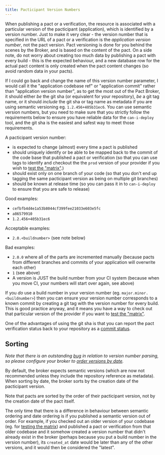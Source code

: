 ```yaml
---
title: Pacticipant Version Numbers
---
```


When publishing a pact or a verification, the resource is associated with a particular version of the pacticipant \(application\), which is identified by a version number. Just to make it very clear - the version number that is specified in the URL of a pact or a verification is the _application version number_, not the pact version. Pact versioning is done for you behind the scenes by the Broker, and is based on the content of the pact. On a side note, do not worry about creating too much data by publishing a pact with every build - this is the expected behaviour, and a new database row for the actual pact content is only created when the pact content changes \(so avoid random data in your pacts\).

If I could go back and change the name of this version number parameter, I would call it the "application codebase ref" or "application commit" rather than "application version number", as to get the most out of the Pact Broker, it should either _be_ the git sha \(or equivalent for your repository\), _be_ a git tag name, or it should _include_ the git sha or tag name as metadata if you are using semantic versioning eg. `1.2.456+405b31ec6`. You can use semantic version numbers, but you need to make sure that you strictly follow the requirements below to ensure you have reliable data for the `can-i-deploy` tool, and the git sha is the easiest and safest way to meet those requirements.

A pacticipant version number:

* is expected to change \(almost\) every time a pact is published
* should uniquely identify or be able to be mapped back to the commit of the code base that published a pact or verification \(so that you can use tags to identify and checkout the the `prod` version of your provider if you wish to [test the "matrix"](http://rea.tech/enter-the-pact-matrix-or-how-to-decouple-the-release-cycles-of-your-microservices/).\)
* should exist only on one branch of your code \(so that you don't end up tagging the same pacticipant version as being on multiple git branches\)
* should be known at release time \(so you can pass it in to `can-i-deploy` to ensure that you are safe to release\)

Good examples:

* `cefbfb4d4e1a53b8044cf399fee21033e603e5fc`
* `a86579910`
* `1.2.456+405b31ec6`

Acceptable examples:

* `2.0.<buildnumber>` \(see note below\)

Bad examples:

* `2.0.0` where all of the parts are incremented manually \(because pacts from different branches and commits of your application will overwrite each other\)
* `1` \(see above\)
* A version is JUST the build number from your CI system \(because when you move CI, your numbers will start over again, see above\)

If you _do_ use a build number in your version number \(eg. `major.minor.<buildnumber>`\) then you can ensure your version number corresponds to a known commit by creating a git tag with the version number for every build. This is good practice anyway, and it means you have a way to check out that particular version of the provider if you want to [test the "matrix"](http://rea.tech/enter-the-pact-matrix-or-how-to-decouple-the-release-cycles-of-your-microservices/).

One of the advantages of using the git sha is that you can report the pact verification status back to your repository as a [commit status](advanced_topics/webhooks/template_lib.md#github---publish-commit-status).

## Sorting

_Note that there is an outstanding_ [_bug_](https://github.com/pact-foundation/pact_broker/issues/175) _in relation to version number parsing, so please configure your broker to_ [_order versions by date_](configuration.md#ordering-versions-by-date)_._

By default, the broker expects semantic versions \(which are now not recommended unless they include the repository reference as metadata\). When sorting by date, the broker sorts by the creation date of the pacticipant version.

Note that pacts are sorted by the order of their pacticipant version, not by the creation date of the pact itself.

The only time that there is a difference in behaviour between semantic ordering and date ordering is if you published a semantic version out of order. For example, if you checked out an older version of your codebase \(eg. for [testing the matrix](http://rea.tech/enter-the-pact-matrix-or-how-to-decouple-the-release-cycles-of-your-microservices/)\) and published a pact or verification from that older codebase and it somehow created a version number that didn't already exist in the broker \(perhaps because you put a build number in the version number\), its `created_at` date would be later than any of the other versions, and it would then be considered the "latest".

